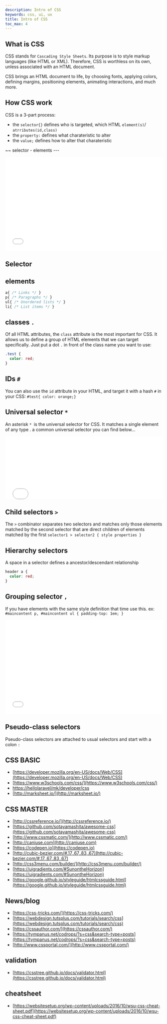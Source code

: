 ```yaml
---
description: Intro of CSS
keywords: css, ui, ux
title: Intro of CSS
toc_max: 4
---
```

## What is CSS

CSS stands for `Cascading Style Sheets`. Its purpose is to style markup languages (like HTML or XML). Therefore, CSS is worthless on its own, unless associated with an HTML document.

CSS brings an HTML document to life, by choosing fonts, applying colors, defining margins, positioning elements, animating interactions, and much more.

## How CSS work
CSS is a 3-part process:

* the `selector{}` defines who is targeted, which HTML `element(s)`/ `atrributes(id,class)`
* the `property:` defines what charateristic to alter
* the `value;` defines how to alter that charateristic

~~ selector - elements ---

<iframe width="100%" height="300" src="//jsfiddle.net/mostafa6765/99cmtuqz/embedded/css,html,result/dark/" allowfullscreen="allowfullscreen" frameborder="0"></iframe>

## Selector
## elements

```css
a{ /* Links */ }
p{ /* Paragraphs */ }
ul{ /* Unordered lists */ }
li{ /* List items */ }
```
## classes `.`
Of all HTML attributes, the `class` attribute is the most important for CSS. It allows us to define a group of HTML elements that we can target specifically. Just put a dot `.` in front of the class name you want to use:

```css
.test {
  color: red;
}
```

## IDs `#`

You can also use the `id` attribute in your HTML, and target it with a hash `#` in your CSS:
`#test{ color: orange;}`

## Universal selector `*`
An asterisk `* `is the universal selector for CSS. It matches a single element of any type . a common universal selector you can find below...

<iframe width="100%" height="200" src="//jsfiddle.net/mostafa6765/zunpxdf7/embedded/css/dark/" allowfullscreen="allowfullscreen" frameborder="0"></iframe>

## Child selectors `>`
The `>` combinator separates two selectors and matches only those elements matched by the second selector that are direct children of elements matched by the first
`selector1 > selector2 { style properties }`

## Hierarchy selectors
A space in a selector defines a ancestor/descendant relationship

```css
header a {
  color: red;
}
```

## Grouping selector `,`
If you have elements with the same style definition that time use this.
ex: `#maincontent p, #maincontent ul { padding-top: 1em; }`

<iframe width="100%" height="300" src="//jsfiddle.net/mostafa6765/shkn6zae/embedded/html,css,result/dark/" allowfullscreen="allowfullscreen" frameborder="0"></iframe>

## Pseudo-class selectors
Pseudo-class selectors are attached to usual selectors and start with a colon `:`




## CSS BASIC

* [https://developer.mozilla.org/en-US/docs/Web/CSS](https://developer.mozilla.org/en-US/docs/Web/CSS)
* [https://www.w3schools.com/css/](https://www.w3schools.com/css/)
* [https://hellolaravel/mk/developer/css](https://hellolaravel/mk/developer/css)
* [http://marksheet.io/](http://marksheet.io/)


## CSS MASTER

* [http://cssreference.io/](http://cssreference.io/)
* [https://github.com/sotayamashita/awesome-css](https://github.com/sotayamashita/awesome-css)
* [http://www.cssmatic.com/](http://www.cssmatic.com/)
* [http://caniuse.com](http://caniuse.com)
* [https://codepen.io](https://codepen.io)
* [http://cubic-bezier.com/#.17,.67,.83,.67](http://cubic-bezier.com/#.17,.67,.83,.67)
* [http://css3menu.com/builder/](http://css3menu.com/builder/)
* [https://uigradients.com/#SunontheHorizon](https://uigradients.com/#SunontheHorizon)
* [https://google.github.io/styleguide/htmlcssguide.html](https://google.github.io/styleguide/htmlcssguide.html)

## News/blog
* [https://css-tricks.com/](https://css-tricks.com/)
* [https://webdesign.tutsplus.com/tutorials/search/css](https://webdesign.tutsplus.com/tutorials/search/css)
* [https://cssauthor.com/](https://cssauthor.com/)
* [https://tympanus.net/codrops/?s=css&search-type=posts](https://tympanus.net/codrops/?s=css&search-type=posts)
* [http://www.cssportal.com/](http://www.cssportal.com/)

## validation
* [https://csstree.github.io/docs/validator.html](https://csstree.github.io/docs/validator.html)

## cheatsheet

* [https://websitesetup.org/wp-content/uploads/2016/10/wsu-css-cheat-sheet.pdf](https://websitesetup.org/wp-content/uploads/2016/10/wsu-css-cheat-sheet.pdf)
